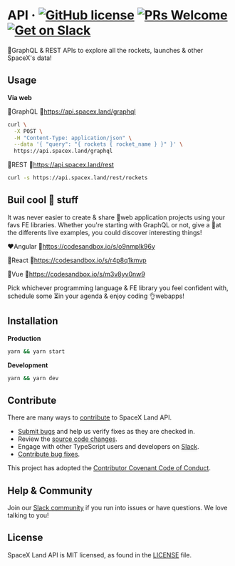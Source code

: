 # API &middot; [![GitHub license](https://img.shields.io/badge/license-MIT-blue.svg)](https://github.com/facebook/react/blob/master/LICENSE) [![PRs Welcome](https://img.shields.io/badge/PRs-welcome-brightgreen.svg)](CONTRIBUTING.md#feature) [![Get on Slack](https://img.shields.io/badge/slack-join-orange.svg)](https://spacexland.slack.com)

🚀GraphQL & REST APIs to explore all the rockets, launches & other SpaceX's data!

## Usage

**Via web**

💜GraphQL 🔗https://api.spacex.land/graphql
```bash
curl \
  -X POST \
  -H "Content-Type: application/json" \
  --data '{ "query": "{ rockets { rocket_name } }" }' \
  https://api.spacex.land/graphql
```

🖤REST 🔗https://api.spacex.land/rest
```bash
curl -s https://api.spacex.land/rest/rockets
```

## Buil cool 🚀 stuff

It was never easier to create & share 💯web application projects using your favs FE libraries. Whether you're starting with GraphQL or not, give a 👀at the differents live examples, you could discover interesting things!

❤️Angular 🔗https://codesandbox.io/s/o9nmplk96y

💙React 🔗https://codesandbox.io/s/r4p8q1kmvp

💚Vue 🔗https://codesandbox.io/s/m3v8yv0nw9

Pick whichever programming language & FE library you feel confident with, schedule some ⏳in your agenda & enjoy coding 👌webapps!

## Installation

**Production**
```bash
yarn && yarn start
```

**Development**
```bash
yarn && yarn dev
```

## Contribute

There are many ways to [contribute](https://github.com/spacexland/api/blob/master/CONTRIBUTING.md) to SpaceX Land API.
* [Submit bugs](https://github.com/spacexland/api/issues) and help us verify fixes as they are checked in.
* Review the [source code changes](https://github.com/spacexland/api/pulls).
* Engage with other TypeScript users and developers on [Slack](https://spacexland.slack.com). 
* [Contribute bug fixes](https://github.com/spacexland/api/blob/master/CONTRIBUTING.md).

This project has adopted the [Contributor Covenant Code of Conduct](https://www.contributor-covenant.org/version/1/4/code-of-conduct.md).

## Help & Community
Join our [Slack community](http://spacexland.slack.com) if you run into issues or have questions. We love talking to you!

## License
SpaceX Land API is MIT licensed, as found in the [LICENSE](https://github.com/spacexland/api/blob/master/LICENSE.md) file.
